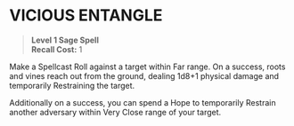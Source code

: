 ﻿---
tags:
  - Ability
  - CharacterOption
name: 'VICIOUS ENTANGLE'
level: 1
domain: 'Sage'
type: 'Spell'
recall: '1'
description: 'Make a Spellcast Roll against a target within Far range. On a success, roots and vines reach out from the ground, dealing 1d8+1 physical damage and temporarily Restraining the target.

Additionally on a success, you can spend a Hope to temporarily Restrain another adversary within Very Close range of your target.'
---
# VICIOUS ENTANGLE

> **Level 1 Sage Spell**  
> **Recall Cost:** 1

Make a Spellcast Roll against a target within Far range. On a success, roots and vines reach out from the ground, dealing 1d8+1 physical damage and temporarily Restraining the target.

Additionally on a success, you can spend a Hope to temporarily Restrain another adversary within Very Close range of your target.
